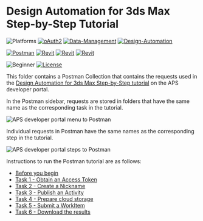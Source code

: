 # Design Automation for 3ds Max Step-by-Step Tutorial

![Platforms](https://img.shields.io/badge/Web-Windows|MacOS-lightgray.svg)
[![oAuth2](https://img.shields.io/badge/Authentication-v1-green.svg)](http://developer.autodesk.com/)
[![Data-Management](https://img.shields.io/badge/Data%20Management-v2-green.svg)](http://developer.autodesk.com/)
[![Design-Automation](https://img.shields.io/badge/Design%20Automation-v3-green.svg)](http://developer.autodesk.com/)

[![Postman](https://img.shields.io/badge/Postman-v7-orange.svg)](https://www.getpostman.com/)
[![Revit](https://img.shields.io/badge/3ds%20Max-2018-29b5b2.svg)](http://developer.autodesk.com/)
[![Revit](https://img.shields.io/badge/3ds%20Max-2019-29b5b2.svg)](http://developer.autodesk.com/)
[![Revit](https://img.shields.io/badge/3ds%20Max-2020-29b5b2.svg)](http://developer.autodesk.com/)

![Beginner](https://img.shields.io/badge/Level-Beginner-green.svg)
[![License](https://img.shields.io/:license-MIT-blue.svg)](http://opensource.org/licenses/MIT)

This folder contains a Postman Collection that contains the requests used in the [Design Automation for 3ds Max Step-by-Step tutorial](https://aps.autodesk.com/en/docs/design-automation/v3/tutorials/3dsmax/) on the APS developer portal. 

In the Postman sidebar, requests are stored in folders that have the same name as the corresponding task in the tutorial.

![APS developer portal menu to Postman](images/forge_portal_menu_2_postman_menu_01.png "APS developer portal task to Postman mapping")

Individual requests in Postman have the same names as the corresponding step in the tutorial.

![APS developer portal steps to Postman](images/forge_portal_menu_2_postman_menu_02.png "APS developer portal task to Postman mapping")

Instructions to run the Postman tutorial are as follows:

- [Before you begin](instructions/before_you_begin.md)
- [Task 1 - Obtain an Access Token](instructions/task-1.md)
- [Task 2 - Create a Nickname](instructions/task-2.md)
- [Task 3 - Publish an Activity](instructions/task-3.md)
- [Task 4 - Prepare cloud storage](instructions/task-4.md)
- [Task 5 - Submit a WorkItem](instructions/task-5.md)
- [Task 6 - Download the results](instructions/task-6.md)







